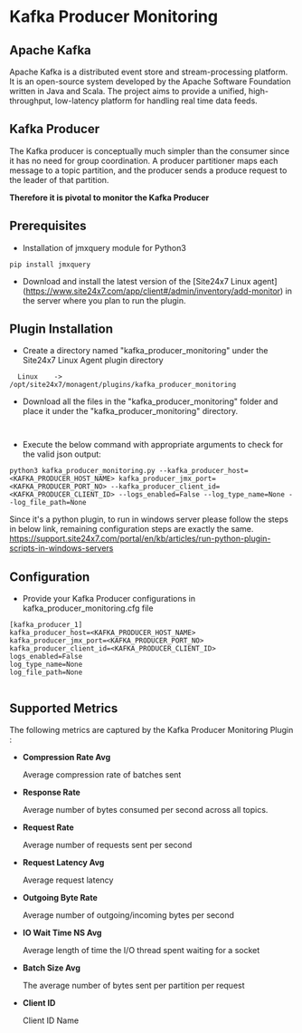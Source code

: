 # **Kafka Producer Monitoring**

## Apache Kafka

Apache Kafka is a distributed event store and stream-processing platform. It is an open-source system developed by the Apache Software Foundation written in Java and Scala. The project aims to provide a unified, high-throughput, low-latency platform for handling real time data feeds.

## Kafka Producer

The Kafka producer is conceptually much simpler than the consumer since it has no need for group coordination. A producer partitioner maps each message to a topic partition, and the producer sends a produce request to the leader of that partition.

**Therefore it is pivotal to monitor the Kafka Producer**

## Prerequisites
 - Installation of jmxquery module for Python3
```
pip install jmxquery
```

 - Download and install the latest version of the [Site24x7 Linux agent] (https://www.site24x7.com/app/client#/admin/inventory/add-monitor) in the server where you plan to run the plugin.

## Plugin Installation

- Create a directory named "kafka_producer_monitoring" under the Site24x7 Linux Agent plugin directory

```
  Linux    ->   /opt/site24x7/monagent/plugins/kafka_producer_monitoring
```

 - Download all the files in the "kafka_producer_monitoring" folder and place it under the "kafka_producer_monitoring" directory. 

```


```

- Execute the below command with appropriate arguments to check for the valid json output:

```
python3 kafka_producer_monitoring.py --kafka_producer_host=<KAFKA_PRODUCER_HOST_NAME> kafka_producer_jmx_port=<KAFKA_PRODUCER_PORT_NO> --kafka_producer_client_id=<KAFKA_PRODUCER_CLIENT_ID> --logs_enabled=False --log_type_name=None --log_file_path=None
```
Since it's a python plugin, to run in windows server please follow the steps in below link, remaining configuration steps are exactly the same.
https://support.site24x7.com/portal/en/kb/articles/run-python-plugin-scripts-in-windows-servers


## Configuration

- Provide your Kafka Producer configurations in kafka_producer_monitoring.cfg file

```
[kafka_producer_1]
kafka_producer_host=<KAFKA_PRODUCER_HOST_NAME>
kafka_producer_jmx_port=<KAFKA_PRODUCER_PORT_NO>
kafka_producer_client_id=<KAFKA_PRODUCER_CLIENT_ID>
logs_enabled=False
log_type_name=None
log_file_path=None


```

## Supported Metrics
The following metrics are captured by the Kafka Producer Monitoring Plugin :

- **Compression Rate Avg**
    
    Average compression rate of batches sent

- **Response Rate**
    
    Average number of bytes consumed per second across all topics.

- **Request Rate**

    Average number of requests sent per second

- **Request Latency Avg**

    Average request latency
- **Outgoing Byte Rate**

    Average number of outgoing/incoming bytes per second

- **IO Wait Time NS Avg**

    Average length of time the I/O thread spent waiting for a socket

- **Batch Size Avg**

    The average number of bytes sent per partition per request

- **Client ID**

    Client ID Name









